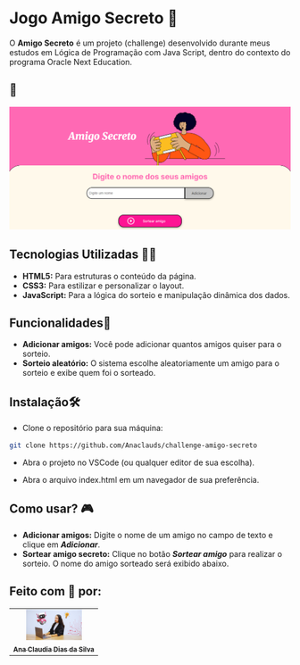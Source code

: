 
# Jogo Amigo Secreto 🎁

O **Amigo Secreto** é um projeto (challenge) desenvolvido durante meus estudos em Lógica de Programação com Java Script, dentro do contexto do programa Oracle Next Education. 

## 📸

<img src="./imagens/jogo.png" alt="Jogo">

## Tecnologias Utilizadas 👩‍💻
- **HTML5:** Para estruturas o conteúdo da página.
- **CSS3:** Para estilizar e personalizar o layout.
- **JavaScript:** Para a lógica do sorteio e manipulação dinâmica dos dados.

## Funcionalidades🚀
- **Adicionar amigos:** Você pode adicionar quantos amigos quiser para o sorteio.
- **Sorteio aleatório:** O sistema escolhe aleatoriamente um amigo para o sorteio e exibe quem foi o sorteado.

## Instalação🛠️

- Clone o repositório para sua máquina:

```bash
git clone https://github.com/Anaclauds/challenge-amigo-secreto
```
- Abra o projeto no VSCode (ou qualquer editor de sua escolha).

- Abra o arquivo index.html em um navegador de sua preferência.

## Como usar? 🎮
- **Adicionar amigos:** Digite o nome de um amigo no campo de texto e clique em ***Adicionar***.
- **Sortear amigo secreto:** Clique no botão ***Sortear amigo*** para realizar o sorteio. O nome do amigo sorteado será exibido abaixo.

## Feito com 💖 por:
<table>
  <tr>
    <td align="center">
      <a href="https://www.linkedin.com/in/anaclaudiads/" title="Acesse meu LinkedIn">
        <img src="./imagens/ana.png" width="100px" alt="Foto de Ana"/><br>
        <sub>
          <b>Ana Claudia Dias da Silva</b>
        </sub>
      </a>
    </td>
  </tr>
</table>
